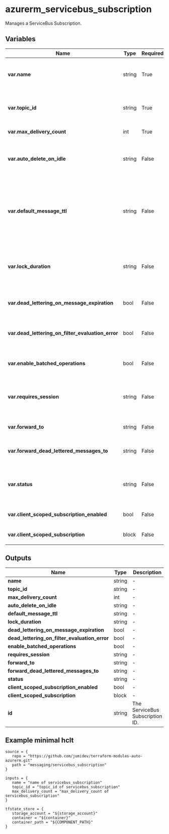 # azurerm_servicebus_subscription

Manages a ServiceBus Subscription.

## Variables

| Name | Type | Required? |  Default  |  possible values |  Description |
| ---- | ---- | --------- |  ----------- | ----------- | ----------- |
| **var.name** | string | True | -  |  -  |  Specifies the name of the ServiceBus Subscription resource. Changing this forces a new resource to be created. | 
| **var.topic_id** | string | True | -  |  -  |  The ID of the ServiceBus Topic to create this Subscription in. Changing this forces a new resource to be created. | 
| **var.max_delivery_count** | int | True | -  |  -  |  The maximum number of deliveries. | 
| **var.auto_delete_on_idle** | string | False | -  |  -  |  The idle interval after which the topic is automatically deleted as an [ISO 8601 duration](https://en.wikipedia.org/wiki/ISO_8601#Durations). The minimum duration is `5` minutes or `PT5M`. | 
| **var.default_message_ttl** | string | False | -  |  -  |  The Default message timespan to live as an [ISO 8601 duration](https://en.wikipedia.org/wiki/ISO_8601#Durations). This is the duration after which the message expires, starting from when the message is sent to Service Bus. This is the default value used when TimeToLive is not set on a message itself. | 
| **var.lock_duration** | string | False | -  |  -  |  The lock duration for the subscription as an [ISO 8601 duration](https://en.wikipedia.org/wiki/ISO_8601#Durations). The default value is `1` minute or `P0DT0H1M0S` . The maximum value is `5` minutes or `P0DT0H5M0S` . | 
| **var.dead_lettering_on_message_expiration** | bool | False | -  |  -  |  Boolean flag which controls whether the Subscription has dead letter support when a message expires. | 
| **var.dead_lettering_on_filter_evaluation_error** | bool | False | `True`  |  -  |  Boolean flag which controls whether the Subscription has dead letter support on filter evaluation exceptions. Defaults to `true`. | 
| **var.enable_batched_operations** | bool | False | -  |  -  |  Boolean flag which controls whether the Subscription supports batched operations. | 
| **var.requires_session** | string | False | -  |  -  |  Boolean flag which controls whether this Subscription supports the concept of a session. Changing this forces a new resource to be created. | 
| **var.forward_to** | string | False | -  |  -  |  The name of a Queue or Topic to automatically forward messages to. | 
| **var.forward_dead_lettered_messages_to** | string | False | -  |  -  |  The name of a Queue or Topic to automatically forward Dead Letter messages to. | 
| **var.status** | string | False | `Active`  |  `Active`, `ReceiveDisabled`, `Disabled`  |  The status of the Subscription. Possible values are `Active`,`ReceiveDisabled`, or `Disabled`. Defaults to `Active`. | 
| **var.client_scoped_subscription_enabled** | bool | False | `False`  |  -  |  whether the subscription is scoped to a client id. Defaults to `false`. | 
| **var.client_scoped_subscription** | block | False | -  |  -  |  A `client_scoped_subscription` block. | 



## Outputs

| Name | Type | Description |
| ---- | ---- | --------- | 
| **name** | string  | - | 
| **topic_id** | string  | - | 
| **max_delivery_count** | int  | - | 
| **auto_delete_on_idle** | string  | - | 
| **default_message_ttl** | string  | - | 
| **lock_duration** | string  | - | 
| **dead_lettering_on_message_expiration** | bool  | - | 
| **dead_lettering_on_filter_evaluation_error** | bool  | - | 
| **enable_batched_operations** | bool  | - | 
| **requires_session** | string  | - | 
| **forward_to** | string  | - | 
| **forward_dead_lettered_messages_to** | string  | - | 
| **status** | string  | - | 
| **client_scoped_subscription_enabled** | bool  | - | 
| **client_scoped_subscription** | block  | - | 
| **id** | string  | The ServiceBus Subscription ID. | 

## Example minimal hclt

```hcl
source = {
   repo = "https://github.com/jumidev/terraform-modules-auto-azurerm.git" 
   path = "messaging/servicebus_subscription" 
}

inputs = {
   name = "name of servicebus_subscription" 
   topic_id = "topic_id of servicebus_subscription" 
   max_delivery_count = "max_delivery_count of servicebus_subscription" 
}

tfstate_store = {
   storage_account = "${storage_account}" 
   container = "${container}" 
   container_path = "${COMPONENT_PATH}" 
}


```